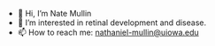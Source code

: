 - 👋 Hi, I’m Nate Mullin
- 👀 I’m interested in retinal development and disease.
- 📫 How to reach me: nathaniel-mullin@uiowa.edu

<!---
nkmullin/nkmullin is a ✨ special ✨ repository because its `README.md` (this file) appears on your GitHub profile.
You can click the Preview link to take a look at your changes.
--->
